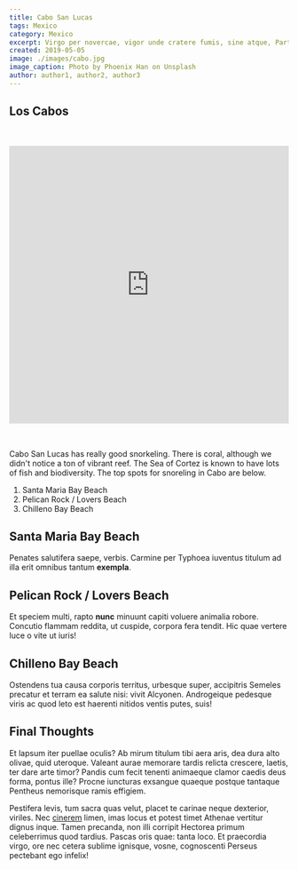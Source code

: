 ```yaml
---
title: Cabo San Lucas
tags: Mexico
category: Mexico
excerpt: Virgo per novercae, vigor unde cratere fumis, sine atque, Parthaoniae genitoris. Vincere ferociaarva.
created: 2019-05-05
image: ./images/cabo.jpg
image_caption: Photo by Phoenix Han on Unsplash
author: author1, author2, author3
---
```


## Los Cabos

<iframe style="width: 100%; height: 500px; margin-top: 2rem; margin-bottom: 2rem;" width="560" height="315" src="https://www.youtube.com/embed/1C5YBWxFjok" frameborder="0" allow="accelerometer; autoplay; encrypted-media; gyroscope; picture-in-picture" allowfullscreen></iframe>

Cabo San Lucas has really good snorkeling. There is coral, although we didn't notice a ton of vibrant reef. The Sea of Cortez is known to have lots of fish and biodiversity. The top spots for snoreling in Cabo are below.

1. Santa Maria Bay Beach
2. Pelican Rock / Lovers Beach
3. Chilleno Bay Beach

## Santa Maria Bay Beach

Penates salutifera saepe, verbis. Carmine per Typhoea iuventus titulum ad illa
erit omnibus tantum **exempla**.

## Pelican Rock / Lovers Beach

Et speciem multi, rapto **nunc** minuunt capiti voluere animalia robore.
Concutio flammam reddita, ut cuspide, corpora fera tendit. Hic quae vertere luce
o vite ut iuris!

## Chilleno Bay Beach

Ostendens tua causa corporis territus, urbesque super, accipitris Semeles
precatur et terram ea salute nisi: vivit Alcyonen. Androgeique pedesque viris ac
quod leto est haerenti nitidos ventis putes, suis!


## Final Thoughts

Et lapsum iter puellae oculis? Ab mirum titulum tibi aera aris, dea dura alto
olivae, quid uteroque. Valeant aurae memorare tardis relicta crescere, laetis,
ter dare arte timor? Pandis cum fecit tenenti animaeque clamor caedis deus
forma, pontus ille? Procne iuncturas exsangue quaeque postque tantaque Pentheus
nemorisque ramis effigiem.

Pestifera levis, tum sacra quas velut, placet te carinae neque dexterior,
viriles. Nec [cinerem](http://www.et-sic.net/feroxsi.php) limen, imas locus et
potest timet Athenae vertitur dignus inque. Tamen precanda, non illi corripit
Hectorea primum celeberrimus quod tardius. Pascas oris quae: tanta loco. Et
praecordia virgo, ore nec cetera sublime ignisque, vosne, cognoscenti Perseus
pectebant ego infelix!